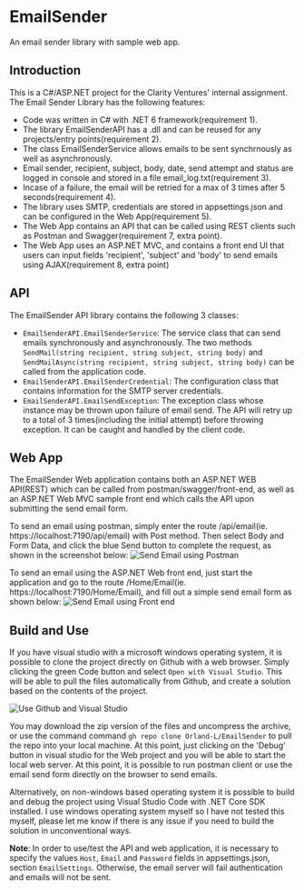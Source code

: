# EmailSender
An email sender library with sample web app.


## Introduction
This is a C#/ASP.NET project for the Clarity Ventures' internal assignment. The Email Sender Library has the following features: 

- Code was written in C# with .NET 6 framework(requirement 1).
- The library EmailSenderAPI has a .dll and can be reused for any projects/entry points(requirement 2). 
- The class EmailSenderService allows emails to be sent synchrnously as well as asynchronously.
- Email sender, recipient, subject, body, date, send attempt and status are logged in console and stored in a file email_log.txt(requirement 3).
- Incase of a failure, the email will be retried for a max of 3 times after 5 seconds(requirement 4).
- The library uses SMTP, credentials are stored in appsettings.json and can be configured in the Web App(requirement 5).
- The Web App contains an API that can be called using REST clients such as Postman and Swagger(requirement 7, extra point).
- The Web App uses an ASP.NET MVC, and contains a front end UI that users can input fields 'recipient', 'subject' and 'body' to send emails using AJAX(requirement 8, extra point)


## API
The EmailSender API library contains the following 3 classes: 

- `EmailSenderAPI.EmailSenderService`: The service class that can send emails synchronously and asynchronously. The two methods `SendMail(string recipient, string subject, string body)` and `SendMailAsync(string recipient, string subject, string body)` can be called from the application code. 
- `EmailSenderAPI.EmailSenderCredential`: The configuration class that contains information for the SMTP server credentials. 
- `EmailSenderAPI.EmailSendException`: The exception class whose instance may be thrown upon failure of email send. The API will retry up to a total of 3 times(including the initial attempt) before throwing exception. It can be caught and handled by the client code. 


## Web App
The EmailSender Web application contains both an ASP.NET WEB API(REST) which can be called from postman/swagger/front-end, as well as an ASP.NET Web MVC sample front end which calls the API upon submitting the send email form. 

To send an email using postman, simply enter the route /api/email(ie. https://localhost:7190/api/email) with Post method. Then select Body and Form Data, and click the blue Send button to complete the request, as shown in the screenshot below:
![Send Email using Postman](https://i.imgur.com/iEciJDp.png)

To send an email using the ASP.NET Web front end, just start the application and go to the route /Home/Email(ie. https://localhost:7190/Home/Email), and fill out a simple send email form as shown below:
![Send Email using Front end](https://i.imgur.com/vzKF8oV.png)


## Build and Use

If you have visual studio with a microsoft windows operating system, it is possible to clone the project directly on Github with a web browser. Simply clicking the green Code button and select `Open with Visual Studio`. This will be able to pull the files automatically from Github, and create a solution based on the contents of the project. 

![Use Github and Visual Studio](https://i.imgur.com/jkHXdJf.png)


You may download the zip version of the files and uncompress the archive, or use the command command `gh repo clone Orland-L/EmailSender` to pull the repo into your local machine. At this point, just clicking on the 'Debug' button in visual studio for the Web project and you will be able to start the local web server. At this point, it is possible to run postman client or use the email send form directly on the browser to send emails. 

Alternatively, on non-windows based operating system it is possible to build and debug the project using Visual Studio Code with .NET Core SDK installed. I use windows operating system myself so I have not tested this myself, please let me know if there is any issue if you need to build the solution in unconventional ways. 

**Note**: In order to use/test the API and web application, it is necessary to specify the values `Host`, `Email` and `Password` fields in appsettings.json, section `EmailSettings`. Otherwise, the email server will fail authentication and emails will not be sent.  
